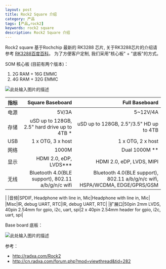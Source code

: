 ```yaml
---
layout: post
title: Rock2 Square 介绍
category: 产品
tags: [产品,rock2]
keywords: rock2 square
description: Rock2 Square 介绍
---
```


Rock2 square 基于Rochchip 最新的 RK3288 芯片,  关于RK3288芯片的介绍请参考 [RK3288百度百科][1]。
为了方便客户定制, 我们采用"核心板" + "底板"的方式。

SOM 核心板  (目前有两个版本)：
1)  2G RAM + 16G EMMC
2)  4G RAM + 32G EMMC

![此处输入图片的描述][2]

|指标 |Square Baseboard  | Full Baseboard|
|----- |-----:|---:|
|电源|5V/3A|5~12V/4A|
|存储|uSD up to 128GB, 2.5" hard drive up to 4TB *|uSD up to 128GB, 2.5"/3.5" HD up to 4TB|
|USB|1 x OTG, 3 x host|1 x OTG, 2 x host|
|网络|1000M|Dual 1000M **|
|显示|HDMI 2.0, eDP, LVDS***|HDMI 2.0, eDP, LVDS, MIPI|
|无线|Bluetooth 4.0(BLE support), 802.11 a/b/g/n/c wifi|Bluetooth 4.0(BLE support), 802.11 a/b/g/n/c wifi, HSPA/WCDMA, EDGE/GPRS/GSM
|
|音频|SPDIF, Headphone with line in, Mic|Headphone with line in, Mic|
|Misc|IR, debug UART, RTC|IR, debug UART, RTC|
|扩展口|50pin 2mm LVDS, 40pin 2.54mm for gpio, i2c, uart, spi|2 x 40pin 2.54mm header for gpio, i2c, uart, spi|

Base board 底板：

![此处输入图片的描述][3]

 
  [1]: http://baike.baidu.com/link?url=3_5NTBgwIDwgP1e0AudAXVFat7QSZqwDm1AaWGz9dgAM95ispDv28DcbTPAvLSctOMrdvzSeOcWXWE2WBhy-iq
  [2]: http://cn.radxa.com/data/attachment/forum/201504/09/120017cn80d661ozayjjnj.png
  [3]: http://cn.radxa.com/data/attachment/forum/201504/09/120110sor3e9ht8z8sjx8o.png
  
参考：
  
- http://radxa.com/Rock2
- http://cn.radxa.com/forum.php?mod=viewthread&tid=282
